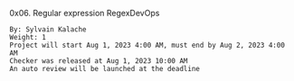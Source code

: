 0x06. Regular expression
RegexDevOps

    By: Sylvain Kalache
    Weight: 1
    Project will start Aug 1, 2023 4:00 AM, must end by Aug 2, 2023 4:00 AM
    Checker was released at Aug 1, 2023 10:00 AM
    An auto review will be launched at the deadline
